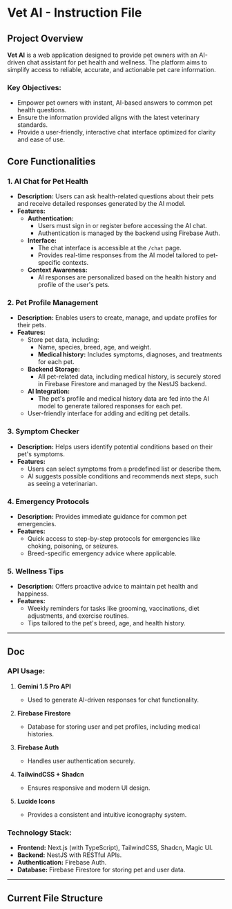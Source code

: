# Vet AI - Instruction File

## Project Overview
**Vet AI** is a web application designed to provide pet owners with an AI-driven chat assistant for pet health and wellness. The platform aims to simplify access to reliable, accurate, and actionable pet care information.

### Key Objectives:
- Empower pet owners with instant, AI-based answers to common pet health questions.
- Ensure the information provided aligns with the latest veterinary standards.
- Provide a user-friendly, interactive chat interface optimized for clarity and ease of use.

## Core Functionalities

### 1. **AI Chat for Pet Health**
   - **Description:** Users can ask health-related questions about their pets and receive detailed responses generated by the AI model.
   - **Features:**
     - **Authentication:** 
       - Users must sign in or register before accessing the AI chat.
       - Authentication is managed by the backend using Firebase Auth.
     - **Interface:** 
       - The chat interface is accessible at the `/chat` page.
       - Provides real-time responses from the AI model tailored to pet-specific contexts.
     - **Context Awareness:** 
       - AI responses are personalized based on the health history and profile of the user's pets.


### 2. **Pet Profile Management**
   - **Description:** Enables users to create, manage, and update profiles for their pets.
   - **Features:**
     - Store pet data, including:
       - Name, species, breed, age, and weight.
       - **Medical history:** Includes symptoms, diagnoses, and treatments for each pet.
     - **Backend Storage:** 
       - All pet-related data, including medical history, is securely stored in Firebase Firestore and managed by the NestJS backend.
     - **AI Integration:** 
       - The pet's profile and medical history data are fed into the AI model to generate tailored responses for each pet.
     - User-friendly interface for adding and editing pet details.

### 3. **Symptom Checker**
   - **Description:** Helps users identify potential conditions based on their pet's symptoms.
   - **Features:**
     - Users can select symptoms from a predefined list or describe them.
     - AI suggests possible conditions and recommends next steps, such as seeing a veterinarian.

### 4. **Emergency Protocols**
   - **Description:** Provides immediate guidance for common pet emergencies.
   - **Features:**
     - Quick access to step-by-step protocols for emergencies like choking, poisoning, or seizures.
     - Breed-specific emergency advice where applicable.

### 5. **Wellness Tips**
   - **Description:** Offers proactive advice to maintain pet health and happiness.
   - **Features:**
     - Weekly reminders for tasks like grooming, vaccinations, diet adjustments, and exercise routines.
     - Tips tailored to the pet's breed, age, and health history.

---

## Doc

### API Usage:
1. **Gemini 1.5 Pro API**
   - Used to generate AI-driven responses for chat functionality.
   
2. **Firebase Firestore**
   - Database for storing user and pet profiles, including medical histories.

3. **Firebase Auth**
   - Handles user authentication securely.

4. **TailwindCSS + Shadcn**
   - Ensures responsive and modern UI design.

5. **Lucide Icons**
   - Provides a consistent and intuitive iconography system.

### Technology Stack:
- **Frontend:** Next.js (with TypeScript), TailwindCSS, Shadcn, Magic UI.
- **Backend:** NestJS with RESTful APIs.
- **Authentication:** Firebase Auth.
- **Database:** Firebase Firestore for storing pet and user data.

---

## Current File Structure
